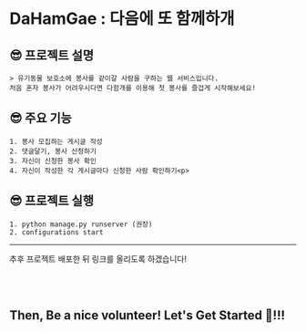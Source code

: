 # DaHamGae : 다음에 또 함께하개


## 😎 프로젝트 설명
    > 유기동물 보호소에 봉사를 같이갈 사람을 구하는 웹 서비스입니다.
    처음 혼자 봉사가 어려우시다면 다함개를 이용해 첫 봉사를 즐겁게 시작해보세요! 
            
## 😎 주요 기능
    1. 봉사 모집하는 게시글 작성
    2. 댓글달기, 봉사 신청하기
    3. 자신이 신청한 봉사 확인
    4. 자신이 작성한 각 게시글마다 신청한 사람 확인하기<p>  
        

## 😎 프로젝트 실행
    1. python manage.py runserver (권장)
    2. configurations start
    
 --------------------------------------------------
 추후 프로젝트 배포한 뒤 링크를 올리도록 하겠습니다!
  
    
<br><br>   
## Then, Be a nice volunteer! Let's Get Started 🐶!!!
<img src="https://user-images.githubusercontent.com/54982667/123886336-30a89180-d98a-11eb-836f-54c36b145e39.gif" alt=""/>
